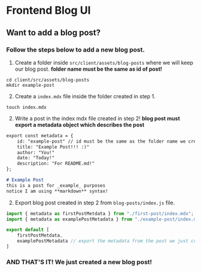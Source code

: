 # Frontend Blog UI

## Want to add a blog post?

### Follow the steps below to add a new blog post.

1. Create a folder inside `src/client/assets/blog-posts` where we will keep our blog post.
 **folder name must be the same as id of post!**
```
cd client/src/assets/blog-posts
mkdir example-post
```

2. Create a `index.mdx` file inside the folder created in step 1.
```
touch index.mdx
```

2. Write a post in the index mdx file created in step 2!
**blog post must export a metadata object which describes the post**
```markdown
export const metadata = {
    id: "example-post" // id must be the same as the folder name we created in step 1!
    title: "Example Post!!! :)"
    author: "You!"
    date: "Today!"
    description: "For README.md!"
};

# Example Post
this is a post for _example_ purposes
notice I am using **markdown** syntax! 
```

2. Export blog post created in step 2 from `blog-posts/index.js` file.
```javascript
import { metadata as firstPostMetdata } from "./first-post/index.mdx";
import { metadata as examplePostMetadata } from "./example-post/index.mdx"; // import the metadata from post we just created

export default [
    firstPostMetdata,
    examplePostMetadata // export the metadata from the post we just created
]
```

### AND THAT'S IT! We just created a new blog post!
